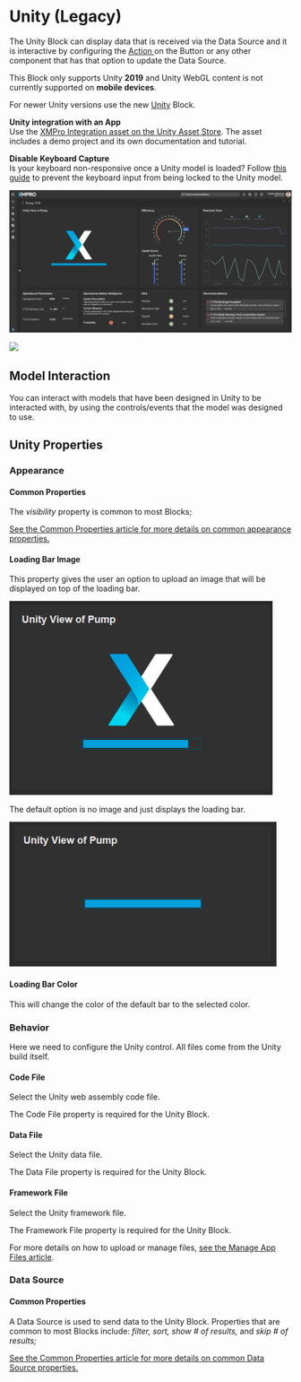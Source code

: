 # Unity (Legacy)

The Unity Block can display data that is received via the Data Source and it is interactive by configuring the [Action ](../common-properties.md#action)on the Button or any other component that has that option to update the Data Source.&#x20;

<!-- unsupported tag removed -->
This Block only supports Unity **2019** and Unity WebGL content is not currently supported on **mobile devices**.&#x20;

For newer Unity versions use the new [Unity](unity.md) Block.
<!-- unsupported tag removed -->

<!-- unsupported tag removed -->
**Unity integration with an App**\
Use the [XMPro Integration asset on the Unity Asset Store](https://assetstore.unity.com/packages/tools/integration/xmpro-integration-179386). The asset includes a demo project and its own documentation and tutorial.
<!-- unsupported tag removed -->

<!-- unsupported tag removed -->
**Disable Keyboard Capture**\
Is your keyboard non-responsive once a Unity model is loaded? Follow [this guide](https://docs.unity3d.com/ScriptReference/WebGLInput-captureAllKeyboardInput.html) to prevent the keyboard input from being locked to the Unity model.
<!-- unsupported tag removed -->

![](<../../.gitbook/assets/unity pump example.gif>)

![](<../../.gitbook/assets/unity example 2.gif>)

## Model Interaction

You can interact with models that have been designed in Unity to be interacted with, by using the controls/events that the model was designed to use.

## Unity Properties

### Appearance

#### Common Properties

The _visibility_ property is common to most Blocks;

[See the Common Properties article for more details on common appearance properties.](../common-properties.md#appearance)

#### Loading Bar Image

This property gives the user an option to upload an image that will be displayed on top of the loading bar.

![](<../../.gitbook/assets/image (736).png>)

The default option is no image and just displays the loading bar.

![](<../../.gitbook/assets/image (1372).png>)

#### Loading Bar Color

This will change the color of the default bar to the selected color.

### Behavior

Here we need to configure the Unity control. All files come from the Unity build itself.&#x20;

#### Code File&#x20;

Select the Unity web assembly code file.&#x20;

The Code File property is required for the Unity Block.

#### Data File

Select the Unity data file.

The Data File property is required for the Unity Block.

#### Framework File

Select the Unity framework file.&#x20;

The Framework File property is required for the Unity Block.

<!-- unsupported tag removed -->
For more details on how to upload or manage files, [see the Manage App Files article](../../how-tos/apps/manage-app-files.md).
<!-- unsupported tag removed -->

### Data Source

#### Common Properties

A Data Source is used to send data to the Unity Block. Properties that are common to most Blocks include: _filter, sort, show # of results,_ and _skip # of results;_

[See the Common Properties article for more details on common Data Source properties.](../common-properties.md#data-source)

